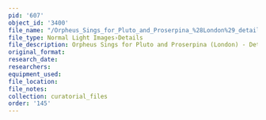 ```yaml
---
pid: '607'
object_id: '3400'
file_name: "/Orpheus_Sings_for_Pluto_and_Proserpina_%28London%29_detail_2.jpg"
file_type: Normal Light Images›Details
file_description: Orpheus Sings for Pluto and Proserpina (London) - Detail 2
original_format:
research_date:
researchers:
equipment_used:
file_location:
file_notes:
collection: curatorial_files
order: '145'
---
```

